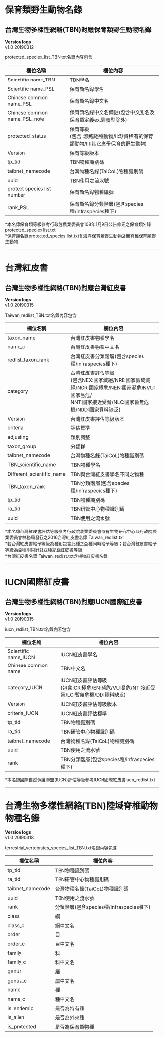 # 保育類野生動物名錄
  
## 台灣生物多樣性網絡(TBN)對應保育類野生動物名錄

  **Version logs** <br />
  v1.0 20190312 <br />

  protected_species_list_TBN.txt名錄內容包含 <br />
  
欄位名稱| 欄位內容
------------------ | --------------
Scientific name_TBN| TBN學名
Scientific name_PSL| 保育類名錄學名
Chinese common name_PSL|保育類名錄中文名
Chinese common name_PSL_note|保育類名錄中文名備註(包含中文別名及保育類定義ex.馴養型除外)
protected_status|保育等級 <br />(包含I:瀕臨絕種動物/II:珍貴稀有的保育類動物/III:其它應予保育的野生動物)
Version|保育等級版本
tp_tid|TBN物種識別碼
taibnet_namecode|台灣物種名錄(TaiCoL)物種識別碼
uuid|TBN使用之流水號
protect species list number|保育類名錄物種編號
rank_PSL|保育類名錄分類階層(包含species種/infraspecies種下)

  *本名錄保育類等級參考行政院農業委員會108年1月9日公告修正之保育類名錄protected_species list.txt<br />
  *保育類名錄protected_species list.txt含海洋保育類野生動物及無脊椎保育類野生動物

***


# 台灣紅皮書
  
## 台灣生物多樣性網絡(TBN)對應台灣紅皮書

  **Version logs** <br />
  v1.0 20190315 <br />

  Taiwan_redlist_TBN.txt名錄內容包含 <br />
  
欄位名稱| 欄位內容
------------------ | --------------
taxon_name|台灣紅皮書物種學名
name_c| 台灣紅皮書物種中文名
redlist_taxon_rank|台灣紅皮書分類階層(包含species種/infraspecies種下)
category|台灣紅皮書評估等級 <br />(包含NEX:國家滅絕/NRE:國家區域滅絕/NCR:國家極危/NEN:國家瀕危/NVU:國家易危/<br />NNT:國家接近受脅/NLC:國家暫無危機/NDD:國家資料缺乏)
Version|台灣紅皮書評估等級版本
criteria|評估標準
adjusting|類別調整
taxon_group|分類群
taibnet_namecode|台灣物種名錄(TaiCoL)物種識別碼
TBN_scientific_name|TBN物種學名
Different_scientific_name|TBN與台灣紅皮書學名不同之物種
TBN_taxon_rank|TBN分類階層(包含species種/infraspecies種下)
tp_tid|TBN物種識別碼
ra_tid|TBN研管中心物種識別碼
uuid|TBN使用之流水號

  *本名錄台灣紅皮書評估等級參考行政院農業委員會特有生物研究中心及行政院農業委員會林務局發行之2016台灣紅皮書名錄 Taiwan_redlist.txt<br />
  *若台灣紅皮書給予等級為種則包含此種之亞種同時給予等級；若台灣紅皮書給予等級為亞種則只針對亞種紀錄紅皮書等級<br />
  *台灣紅皮書名錄 Taiwan_redlist.txt含植物紅皮書名錄

***


# IUCN國際紅皮書
  
## 台灣生物多樣性網絡(TBN)對應IUCN國際紅皮書

  **Version logs** <br />
  v1.0 20190315 <br />

  iucn_redlist_TBN.txt名錄內容包含 <br />
  
欄位名稱| 欄位內容
------------------ | --------------
Scientific name_IUCN|IUCN紅皮書學名
Chinese common name|TBN中文名
category_IUCN|IUCN紅皮書評估等級<br />(包含:CR:極危/EN:瀕危/VU:易危/NT:接近受脅/LC:暫無危機/DD:資料缺乏)
Version|IUCN紅皮書評估等級版本
criteria_IUCN|IUCN紅皮書評估標準
tp_tid|TBN物種識別碼
ra_tid|TBN研管中心物種識別碼
taibnet_namecode|台灣物種名錄(TaiCoL)物種識別碼
uuid|TBN使用之流水號
rank|TBN分類階層(包含species種/infraspecies種下)
  
  
  *本名錄國際自然保護聯盟(IUCN)評估等級參考IUCN國際紅皮書iucn_redlist.txt<br />


***


# 台灣生物多樣性網絡(TBN)陸域脊椎動物物種名錄
  
  **Version logs** <br />
  v1.0 20190318 <br />

  terrestrial_vertebrates_species_list_TBN.txt名錄內容包含 <br />
  
欄位名稱| 欄位內容
------------------ | --------------
tp_tid|TBN物種識別碼
ra_tid|TBN研管中心物種識別碼
taibnet_namecode|台灣物種名錄(TaiCoL)物種識別碼
uuid|TBN使用之流水號
rank|分類階層(包含species種/infraspecies種下)
class|綱
class_c|綱中文名
order|目
order_c|目中文名
family|科
family_c|科中文名
genus|屬
genus_c|屬中文名
name|種
name_c|種中文名
is_endemic|是否為特有種
is_alien|是否為外來種
is_protected|是否為保育類物種


  
  
  
  
